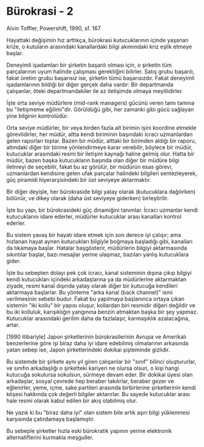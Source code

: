 # Bürokrasi - 2

Alvin Toffler, Powershift, 1990, sf. 167

Hayattaki değişimin hız arttıkça, bürokrasi kutucuklarının içinde yaşanan krize, o kutuların arasındaki kanallardaki bilgi akımındaki kriz eşlik etmeye başlar.

Deneyimli işadamları bir şirketin başarılı olması için, o şirketin tüm parçalarının uyum halinde çalışması gerektiğini bilirler. Satış grubu başarılı, fakat üretim grubu başarısız ise, şirketin tümü başarısızdır. Fakat deneyimli işadamlarının bildiği bir diğer gerçek daha vardır: Bir departmanda çalışanlar, öteki departmandakiler ile az iletişimde olmaya meyillidirler.

İşte orta seviye müdürlere (mid-rank managers) gücünü veren tamı tamına bu "iletişmeme eğilimi"dir. Görüldüğü gibi, her zamanki gibi gücü sağlayan yine bilginin kontrolüdür.

Orta seviye müdürler, bir veya birden fazla alt birimin işini koordine etmekle görevlidirler, her müdür, altta kendi biriminin başındaki icracı uzmanlardan gelen raporları toplar. Bazen bir müdür, alttaki bir birimden aldığı bir raporu, altındaki diğer bir birime yönlendirmeye karar verebilir, böylece bir müdür, kutucuklar arasındaki resmi bir iletişim kaynağı haline gelmiş olur. Hatta bir müdür, bazen başka kutucukların başında olan diğer bir müdüre bilgi iletmeyi de seçebilir, fakat bu az görülür, bir müdürün esas görevi, uzmanlardan kendisine gelen ufak parçalar halindeki bilgileri sentezleyerek, güç piramidi hiyerarşisindeki bir üst seviyeye aktarmaktır.

Bir diğer deyişle, her bürokraside bilgi yatay olarak (kutucuklara dağılırken) bölünür, ve dikey olarak (daha üst seviyeye giderken) birleştirilir.

İşte bu yapı, bir bürokrasideki güç dinamiğini tanımlar. İcracı uzmanlar kendi kutucuklarını idare ederler, müdürler kutucuklar arası kanalları kontrol ederler.

Bu sistem yavaş bir hayatı idare etmek için son derece iyi çalışır; ama hızlanan hayat aynen kutucukları bilgiyle boğmaya başladığı gibi, kanalları da tıkamaya başlar. Hatalar başgösterir, müdürlerin bilgiyi aktarmasında sıkıntılar başlar, bazı mesajlar yerine ulaşmaz, bazıları yanlış kutucuklara gider.

İşte bu sebepten dolayı pek çok icracı, kanal sisteminin dışına çıkıp bilgiyi kendi kutucukları içindeki arkadaşlarına ya da müdürlerine aktarmaktan ziyade, resmi kanal dışında yatay olarak diğer bir kutucuğa kendileri aktarmaya başlarlar. Bu yönteme "arka kanal (back channel)" ismi verilmesinin sebebi budur. Fakat bu yapılmaya başlanınca ortaya çıkan sistemin "iki kollu" bir yapısı oluşur, kollardan biri resmidir diğeri değildir ve bu iki kolluluk, karışıklığın yangınına benzin atmaktan başka bir şey yapmaz. Kutucuklar arasındaki gerilim daha da fazlalaşır, karmaşıklık azalacağına, artar.

[1990 itibariyle] Japon şirketlerinin bürokrasilerinin Avrupa ve Amerikalı benzerlerine göre işi biraz daha iyi idare edebilmiş olmalarının arkasında yatan sebep ise, Japon şirketlerindeki dokikai şişteminde gizlidir.

Bu sistemde bir şirkete aynı yıl giren çalışanlar bir "sınıf" bilinci oluştururlar, ve sınıfın arkadaşlığı o şirketteki kariyeri ne olursa olsun, o kişi hangi kutucuğa sokulursa sokulsun, sürmeye devam eder. Bir dokikai üyesi olan arkadaşlar, sosyal çevrede hep beraber takılırlar, beraber gezer ve eğlenirler, yeme, içme, sake partileri arasında birbirlerine şirketlerinin kendi köşesi hakkında çok değerli bilgiler aktarırlar. Bu sayede kutucuklar arası hale resmi olarak kabul edilen bir akış olabilmiş olur.

Ne yazık ki bu "biraz daha iyi" olan sistem bile artık aşırı bilgi yüklenmesi karşısında çatırdamaya başlamıştır.

Bu sebeple şirketler hızla eski bürokratik yapının yerine elektronik alternatiflerini kurmakla meşguller.
